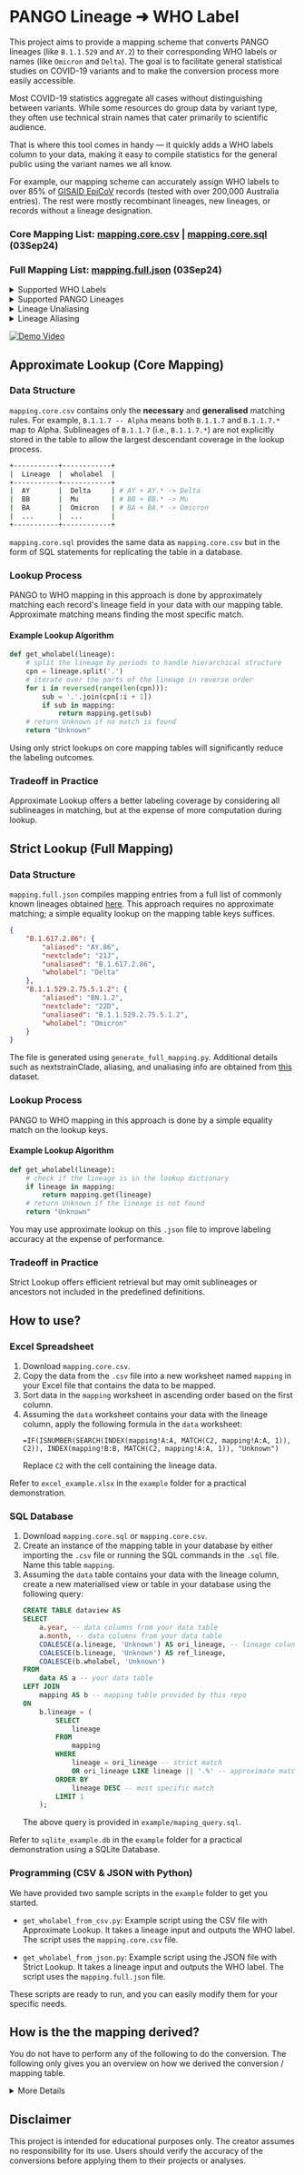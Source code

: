 # PANGO Lineage ➜ WHO Label

This project aims to provide a mapping scheme that converts PANGO lineages (like `B.1.1.529` and `AY.2`) to their corresponding WHO labels or names (like `Omicron` and `Delta`). The goal is to facilitate general statistical studies on COVID-19 variants and to make the conversion process more easily accessible.

Most COVID-19 statistics aggregate all cases without distinguishing between variants. While some resources do group data by variant type, they often use technical strain names that cater primarily to scientific audience.

That is where this tool comes in handy — it quickly adds a WHO labels column to your data, making it easy to compile statistics for the general public using the variant names we all know.

For example, our mapping scheme can accurately assign WHO labels to over 85% of [GISAID EpiCoV](https://gisaid.org/) records (tested with over 200,000 Australia entries). The rest were mostly recombinant lineages, new lineages, or records without a lineage designation.

<h3>Core Mapping List: <a href="https://github.com/denniemok/pango-lineage-to-who-label/blob/main/mapping.core.csv">mapping.core.csv</a> | <a href="https://github.com/denniemok/pango-lineage-to-who-label/blob/main/mapping.core.sql">mapping.core.sql</a> (03Sep24)</h3>

<h3>Full Mapping List: <a href="https://github.com/denniemok/pango-lineage-to-who-label/blob/main/mapping.full.json">mapping.full.json</a> (03Sep24)</h3>

<details>
  <summary>Supported WHO Labels</summary>
  <br>
  Alpha, Beta, Gamma, Delta, Epsilon, Zeta, Eta, Theta, Iota, Kappa, Lambda, Mu, Omicron
  <br>
  WHO label is a standardized nomenclature used by the World Health Organization (WHO) to classify and refer to different COVID-19 variants. By utilising Greek alphabets (e.g., Alpha, Beta), it simplifies communication and help the general public, media, and health officials easily understand and refer to these variants.
  <br><br>
</details>

<details>
  <summary>Supported PANGO Lineages</summary>
  <br>
  All key lineages on <a href="https://github.com/cov-lineages/pango-designation">Cov-Lineages dataset</a> and <a href="https://github.com/corneliusroemer/pango-sequences">PANGO consensus sequences dataset</a>.
  <br>
  PANGO (Phylogenetic Assignment of Named Global Outbreak) lineages are a system for naming and tracking the COVID-19 lineages. These lineages can have shorter alias names to simplify the representation of lineage names that can become quite lengthy as new sublineages are identified.
  <br><br>
</details>

<details>
  <summary>Lineage Unaliasing</summary>
  <br>
  Unaliasing a PANGO lineage involves mapping an alias back to its original, longer lineage name.
  <br><br>
  For example: An alias like "BA.1" might represent a more complex and longer lineage name such as "B.1.1.529.1". Unaliasing "BA.1" would result in the full designation "B.1.1.529.1".
  <br><br>
</details>

<details>
  <summary>Lineage Aliasing</summary>
  <br>
  Aliasing is the process of finding aliases of a PANGO lineage. This involves identifying the shorter, simplified alias that corresponds to a more complex lineage name in the PANGO system.
  <br><br>
  For example, mapping "B.1.1.529.1" to its shorter alias "BA.1" would be considered alias mapping.
  <br><br>
</details>

[![Demo Video](https://i.imgur.com/xGfOCsd.png)](https://www.youtube.com/watch?v=pC1GHlDrvfI)

## Approximate Lookup (Core Mapping)

### Data Structure

`mapping.core.csv` contains only the **necessary** and **generalised** matching rules. For example, `B.1.1.7 -- Alpha` means both `B.1.1.7` and `B.1.1.7.*` map to Alpha. Sublineages of `B.1.1.7` (i.e., `B.1.1.7.*`) are not explicitly stored in the table to allow the largest descendant coverage in the lookup process.

```sh
+-----------+------------+
|  Lineage  |  wholabel  |
+-----------+------------+
|  AY       |  Delta     | # AY + AY.* -> Delta
|  BB       |  Mu        | # BB + BB.* -> Mu
|  BA       |  Omicron   | # BA + BA.* -> Omicron
|  ...      |  ...       |
+-----------+------------+
```

`mapping.core.sql` provides the same data as `mapping.core.csv` but in the form of SQL statements for replicating the table in a database.

### Lookup Process

PANGO to WHO mapping in this approach is done by approximately matching each record's lineage field in your data with our mapping table. Approximate matching means finding the most specific match.

#### Example Lookup Algorithm
```py
def get_wholabel(lineage):
    # split the lineage by periods to handle hierarchical structure
    cpn = lineage.split('.')
    # iterate over the parts of the lineage in reverse order
    for i in reversed(range(len(cpn))):
        sub = '.'.join(cpn[:i + 1])
        if sub in mapping:
            return mapping.get(sub)
    # return Unknown if no match is found
    return "Unknown"
```

Using only strict lookups on core mapping tables will significantly reduce the labeling outcomes.

### Tradeoff in Practice

Approximate Lookup offers a better labeling coverage by considering all sublineages in matching, but at the expense of more computation during lookup.

## Strict Lookup (Full Mapping)

### Data Structure

`mapping.full.json` compiles mapping entries from a full list of commonly known lineages obtained [here](https://github.com/cov-lineages/lineages-website/blob/master/_data/lineage_data.full.json). This approach requires no approximate matching; a simple equality lookup on the mapping table keys suffices.

```json
{
    "B.1.617.2.86": {
        "aliased": "AY.86",
        "nextclade": "21J",
        "unaliased": "B.1.617.2.86",
        "wholabel": "Delta"
    },
    "B.1.1.529.2.75.5.1.2": {
        "aliased": "BN.1.2",
        "nextclade": "22D",
        "unaliased": "B.1.1.529.2.75.5.1.2",
        "wholabel": "Omicron"
    }
}
```

The file is generated using `generate_full_mapping.py`. Additional details such as nextstrainClade, aliasing, and unaliasing info are obtained from [this](https://github.com/corneliusroemer/pango-sequences/blob/main/data/pango-consensus-sequences_summary.json) dataset.

### Lookup Process

PANGO to WHO mapping in this approach is done by a simple equality match on the lookup keys.

#### Example Lookup Algorithm
```py
def get_wholabel(lineage):
    # check if the lineage is in the lookup dictionary
    if lineage in mapping:
        return mapping.get(lineage)
    # return Unknown if the lineage is not found
    return "Unknown"
```

You may use approximate lookup on this `.json` file to improve labeling accuracy at the expense of performance.

### Tradeoff in Practice

Strict Lookup offers efficient retrieval but may omit sublineages or ancestors not included in the predefined definitions.

## How to use?

### Excel Spreadsheet

1. Download `mapping.core.csv`.
2. Copy the data from the `.csv` file into a new worksheet named `mapping` in your Excel file that contains the data to be mapped.
3. Sort data in the `mapping` worksheet in ascending order based on the first column.
4. Assuming the `data` worksheet contains your data with the lineage column, apply the following formula in the `data` worksheet:
    ```
    =IF(ISNUMBER(SEARCH(INDEX(mapping!A:A, MATCH(C2, mapping!A:A, 1)), C2)), INDEX(mapping!B:B, MATCH(C2, mapping!A:A, 1)), "Unknown")
    ```
    Replace `C2` with the cell containing the lineage data.

Refer to `excel_example.xlsx` in the `example` folder for a practical demonstration.
  
### SQL Database

1. Download `mapping.core.sql` or `mapping.core.csv`.
2. Create an instance of the mapping table in your database by either importing the `.csv` file or running the SQL commands in the `.sql` file. Name this table `mapping`.
3. Assuming the `data` table contains your data with the lineage column, create a new materialised view or table in your database using the following query:
    ```sql
    CREATE TABLE dataview AS
    SELECT 
        a.year, -- data columns from your data table
        a.month, -- data columns from your data table
        COALESCE(a.lineage, 'Unknown') AS ori_lineage, -- lineage colun from your data table
        COALESCE(b.lineage, 'Unknown') AS ref_lineage,
        COALESCE(b.wholabel, 'Unknown')
    FROM 
        data AS a -- your data table
    LEFT JOIN 
        mapping AS b -- mapping table provided by this repo
    ON 
        b.lineage = (
            SELECT 
                lineage
            FROM 
                mapping
            WHERE 
                lineage = ori_lineage -- strict match
                OR ori_lineage LIKE lineage || '.%' -- approximate match
            ORDER BY 
                lineage DESC -- most specific match
            LIMIT 1
        );
    ```
    The above query is provided in `example/maping_query.sql`.

Refer to `sqlite_example.db` in the `example` folder for a practical demonstration using a SQLite Database.

### Programming (CSV & JSON with Python)

We have provided two sample scripts in the `example` folder to get you started.

- `get_wholabel_from_csv.py`: Example script using the CSV file with Approximate Lookup. It takes a lineage input and outputs the WHO label. The script uses the `mapping.core.csv` file.

- `get_wholabel_from_json.py`: Example script using the JSON file with Strict Lookup. It takes a lineage input and outputs the WHO label. The script uses the `mapping.full.json` file.

These scripts are ready to run, and you can easily modify them for your specific needs.

## How is the the mapping derived?

You do not have to perform any of the following to do the conversion. The following only gives you an overview on how we derived the conversion / mapping table.

<details>
  <summary>More Details</summary>

1. **Base List Creation**:
   - **Source**: Utilise definitions from [CoVariants](https://covariants.org/) and [Wikipedia](https://en.wikipedia.org/wiki/Variants_of_SARS-CoV-2).
   - **Purpose**: Establish initial mappings of PANGO lineages to WHO labels based on consensus data.

2. **Base List Refinement**:
   - **Sources for Expansion**:
     - [GISAID](https://gisaid.org/hcov19-variants/)
     - [GISAIDR](https://github.com/Wytamma/GISAIDR/blob/master/R/core.R)
     - [WHO News](https://www.who.int/news/item/27-10-2022-tag-ve-statement-on-omicron-sublineages-bq.1-and-xbb)
   - **Example Expansion**:
     - Alpha: `B.1.1.7 = Q`
     - Delta: `B.1.617.2 = AY`
     - Omicron: `B.1.1.529 = BA`
   - **Purpose**: Add direct aliases to the base list and merge sublineages into their common ancestors for better coverage, such as combining all `BA` and `XBB` sublineages into their respective categories.

3. **Reference Table Creation**:
   - **Source**: Extract data from [PANGO Consensus Sequences Summary](https://github.com/corneliusroemer/pango-sequences/blob/main/data/pango-consensus-sequences_summary.json) and [PANGO Designation Alias Key](https://github.com/cov-lineages/pango-designation/blob/master/pango_designation/alias_key.json) available on GitHub.
   - **Purpose**: Form the reference table `metadata` for aliasing and unaliasing PANGO lineages.

4. **Lineage Unaliasing**:
   - **SQL Query**:
     ```sql
     SELECT * FROM (
     SELECT a.lineage,
            a.wholabel,
            GROUP_CONCAT(DISTINCT b.unaliased) AS c
     FROM   mapping AS a
            LEFT JOIN metadata AS b
                   ON a.lineage = b.lineage
                    OR b.lineage LIKE a.lineage || '.%'
     GROUP BY a.lineage, a.wholabel
     ORDER BY a.wholabel ASC
     ) WHERE  c IS NOT NULL AND lineage != c;
     ```
   - **Purpose**: Identify the root lineage of a given lineage from the base list through unaliasing. Determine the most specific common ancestors of similar sublineages to formulate matching rules with broadder coverage. For example, if `CH.1.1` maps to `B.1.1.529.2.75.3.4.1.1.1.1`, and `B.1.1.529.*` is Omicron, then `CH.*` should be classified as Omicron.

5. **Lineage Aliasing**:
   - **SQL Query**:
     ```sql
     SELECT GROUP_CONCAT(DISTINCT a.lineage),
            GROUP_CONCAT(DISTINCT a.wholabel),
            SUBSTR(b.lineage, 1, INSTR(b.lineage, '.') - 1) AS plin,
            GROUP_CONCAT(b.lineage),
            GROUP_CONCAT(DISTINCT b.unaliased)
     FROM   mapping AS a
            LEFT JOIN metadata AS b
                   ON unaliased = a.lineage
                    OR unaliased LIKE a.lineage || '.%'
     GROUP BY plin
     ORDER BY a.wholabel, plin ASC;
     ```
   - **Purpose**: Identify all possible aliases for a given lineage, with a particular focus on Omicron due to its numerous sublineages and descendants.

6. **Cross-Checking**:
   - **SQL Query**:
     ```sql
     WITH lineage_cte AS (
         SELECT SUBSTR(lineage, 1, INSTR(lineage, '.') - 1) AS plin,
                nextclade
         FROM metadata
         WHERE nextclade LIKE '23_' AND plin != ''
         GROUP BY plin, nextclade
     )
     SELECT plin,
            nextclade,
            b.lineage
     FROM lineage_cte AS a
     LEFT JOIN mapping AS b
         ON b.lineage = a.plin
     WHERE b.lineage IS NULL;
     ```
   - **Purpose**: Identify lineages that may be missing from the list but should be labeled according to the Nextstrain Clade consensus (e.g., `23I` mapping to `Omicron`) using data from [CoVariants](https://covariants.org/). Pay special attention to Omicron, given its frequent emergence of new recombinant lineages.

Manual inspection is involved at each step to ensure accurate generalisation and concise addition of new matching rules.

The file `mapping.core.csv` represents the final output of the process described above. The `generate_full_mapping.py` script is then executed to produce `mapping.full.json`, which includes more detailed information for direct lookup.

</details>

## Disclaimer

This project is intended for educational purposes only. The creator assumes no responsibility for its use. Users should verify the accuracy of the conversions before applying them to their projects or analyses.

